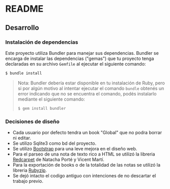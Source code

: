 # README

## Desarrollo


### Instalación de dependencias

Este proyecto utiliza Bundler para manejar sus dependencias.
Bundler se encarga de instalar las dependencias ("gemas")
que tu proyecto tenga declaradas en su archivo `Gemfile` al ejecutar el siguiente comando:

```bash
$ bundle install
```

> Nota: Bundler debería estar disponible en tu instalación de Ruby, pero si por algún
> motivo al intentar ejecutar el comando `bundle` obtenés un error indicando que no se
> encuentra el comando, podés instalarlo mediante el siguiente comando:
>
> ```bash
> $ gem install bundler
> ```

### Decisiones de diseño
- Cada usuario por defecto tendra un book "Global" que no podra borrar ni editar.
- Se utilizo Sqlite3 como bd del proyecto.
- Se utilizo [Bootstrap](https://getbootstrap.com/docs/5.0/getting-started/introduction/) para una leve mejora en el diseño web.
- Para el parseo de una nota de texto rico a HTML se utilizó la libreria [Redcarpet](https://rubygems.org/gems/redcarpet/versions/3.5.0) de Natacha Porté y Vicent Martí.
- Para la exportación de books o de la totalidad de las notas se utilizó la libreria [Rubyzip](https://github.com/rubyzip/rubyzip#readme).
- Se dejó intacto el codigo antiguo con intenciones de no descartar el trabajo previo.

